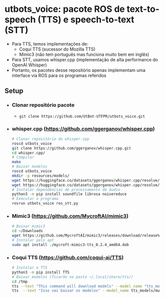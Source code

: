 # utbots_voice: pacote ROS de text-to-speech (TTS) e speech-to-text (STT)
- Para TTS, temos implementações de:
    - Coqui TTS (sucessor do Mozilla TTS)
    - Mimic3 (não tem português mas funciona muito bem em inglês)
- Para STT, usamos whisper.cpp (implementação de alta performance do OpenAI Whisper)
- Portanto, os pacotes desse repositório apenas implementam uma interface via ROS para os programas referidos

## Setup
- ### Clonar repositório pacote
    - ```git clone https://github.com/UtBot-UTFPR/utbots_voice.git```
- ### whisper.cpp (https://github.com/ggerganov/whisper.cpp)
    ```bash
    # Clonar repositório do whisper.cpp
    roscd utbots_voice
    git clone https://github.com/ggerganov/whisper.cpp.git
    cd whisper.cpp/
    # Compilar
    make
    # Baixar modelos
    roscd utbots_voice
    mkdir -p resources/models/
    wget https://huggingface.co/datasets/ggerganov/whisper.cpp/resolve/main/ggml-base.en.bin -O resources/models/ggml-base.en.bin
    wget https://huggingface.co/datasets/ggerganov/whisper.cpp/resolve/main/ggml-base.bin -O resources/models/ggml-base.bin
    # Instalar dependências de processamento de áudio
    python3 -m pip install soundfile librosa noisereduce
    # Executar o programa
    rosrun utbots_voice ros_stt.py
    ```
- ### Mimic3 (https://github.com/MycroftAI/mimic3)
    ```bash
    # Baixar mimic3
    cd ~/Downloads
    wget https://github.com/MycroftAI/mimic3/releases/download/release%2Fv0.2.4/mycroft-mimic3-tts_0.2.4_amd64.deb
    # Instalar pelo apt
    sudo apt install ./mycroft-mimic3-tts_0.2.4_amd64.deb
    ```

- ### Coqui TTS (https://github.com/coqui-ai/TTS)
    ```bash
    # Instalar o TTS
    python3 -m pip install TTS
    # Baixar modelos (ficarão na pasta ~/.local/share/tts/)
    cd /tmp
    tts --text "This command will download models" --model_name "tts_models/en/ljspeech/tacotron2-DDC" --vocoder_name "vocoder_models/en/ljspeech/hifigan_v2" --out_path speech.wav
    tts  --text "Isso vai baixar os modelos" --model_name tts_models/multilingual/multi-dataset/your_tts  --speaker_wav speech.wav --language_idx "pt-br"
    ```


        